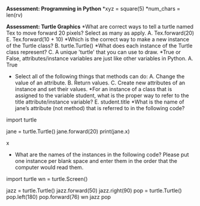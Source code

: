 **Assessment: Programming in Python**
*xyz = square(5)
*num_chars = len(rv)

**Assessment: Turtle Graphics**
*What are correct ways to tell a turtle named Tex to move forward 20 pixels? Select as many as apply.
A. Tex.forward(20)
E. Tex.forward(10 + 10)
*Which is the correct way to make a new instance of the Turtle class?
B. turtle.Turtle()
*What does each instance of the Turtle class represent?
C. A unique 'turtle' that you can use to draw.
*True or False, attributes/instance variables are just like other variables in Python.
A. True
* Select all of the following things that methods can do:
A. Change the value of an attribute.
B. Return values.
C. Create new attributes of an instance and set their values.
*For an instance of a class that is assigned to the variable student, what is the proper way to refer to the title attribute/instance variable?
E. student.title
*What is the name of jane’s attribute (not method) that is referred to in the following code?

import turtle

jane = turtle.Turtle()
jane.forward(20)
print(jane.x)

x
* What are the names of the instances in the following code? Please put one instance per blank space and enter them in the order that the computer would read them.

import turtle
wn = turtle.Screen()

jazz = turtle.Turtle()
jazz.forward(50)
jazz.right(90)
pop = turtle.Turtle()
pop.left(180)
pop.forward(76)
wn   jazz    pop

